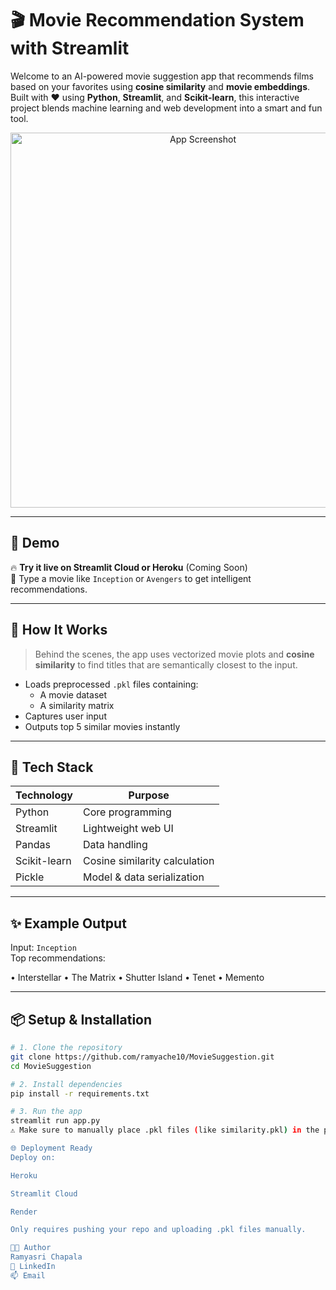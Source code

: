 # 🎬 Movie Recommendation System with Streamlit

Welcome to an AI-powered movie suggestion app that recommends films based on your favorites using **cosine similarity** and **movie embeddings**. Built with ❤️ using **Python**, **Streamlit**, and **Scikit-learn**, this interactive project blends machine learning and web development into a smart and fun tool.

<p align="center">
  <img src="https://i.imgur.com/YOUR_IMAGE_LINK.png" alt="App Screenshot" width="600">
</p>

---

## 🚀 Demo

🔥 **Try it live on Streamlit Cloud or Heroku** (Coming Soon)  
🧪 Type a movie like `Inception` or `Avengers` to get intelligent recommendations.

---

## 🧠 How It Works

> Behind the scenes, the app uses vectorized movie plots and **cosine similarity** to find titles that are semantically closest to the input.

- Loads preprocessed `.pkl` files containing:
  - A movie dataset
  - A similarity matrix
- Captures user input
- Outputs top 5 similar movies instantly

---

## 🧰 Tech Stack

| Technology   | Purpose                         |
|-------------|----------------------------------|
| Python       | Core programming                |
| Streamlit    | Lightweight web UI              |
| Pandas       | Data handling                   |
| Scikit-learn | Cosine similarity calculation   |
| Pickle       | Model & data serialization      |

---

## ✨ Example Output

Input: `Inception`  
Top recommendations:

• Interstellar
• The Matrix
• Shutter Island
• Tenet
• Memento



---

## 📦 Setup & Installation

```bash
# 1. Clone the repository
git clone https://github.com/ramyache10/MovieSuggestion.git
cd MovieSuggestion

# 2. Install dependencies
pip install -r requirements.txt

# 3. Run the app
streamlit run app.py
⚠️ Make sure to manually place .pkl files (like similarity.pkl) in the project root if not included due to GitHub's file size limit.

🌐 Deployment Ready
Deploy on:

Heroku

Streamlit Cloud

Render

Only requires pushing your repo and uploading .pkl files manually.

🧑‍💻 Author
Ramyasri Chapala
🔗 LinkedIn
📫 Email





